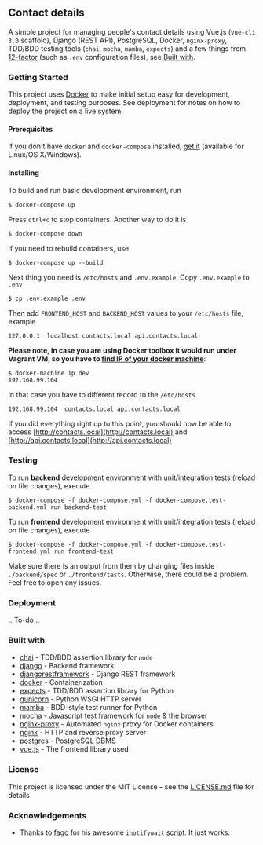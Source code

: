 ## Contact details

A simple project for managing people's contact details using Vue.js (`vue-cli 3.0` scaffold), Django (REST API), PostgreSQL, Docker, `nginx-proxy`, TDD/BDD testing tools (`chai`, `mocha`, `mamba`, `expects`) and a few things from [12-factor](https://12factor.net/) (such as `.env` configuration files), see [Built with](#built-with).  

### Getting Started

This project uses [Docker](https://www.docker.com/) to make initial setup easy for development, deployment, and testing purposes. See deployment for notes on how to deploy the project on a live system.

#### Prerequisites

If you don't have `docker` and `docker-compose` installed, [get it](https://store.docker.com/search?type=edition&offering=community) (available for Linux/OS X/Windows).


#### Installing

To build and run basic development environment, run

```
$ docker-compose up
```

Press `ctrl+c` to stop containers. Another way to do it is

```
$ docker-compose down
```

If you need to rebuild containers, use

```
$ docker-compose up --build
```

Next thing you need is `/etc/hosts` and `.env.example`. Copy `.env.example` to `.env`

```
$ cp .env.example .env
```

Then add `FRONTEND_HOST` and `BACKEND_HOST` values to your `/etc/hosts` file, example

```
127.0.0.1  localhost contacts.local api.contacts.local
```

**Please note, in case you are using Docker toolbox it would run under Vagrant VM, so you have to [find IP of your docker machine](https://docs.docker.com/machine/reference/ip/)**:

```
$ docker-machine ip dev
192.168.99.104
```

In that case you have to different record to the `/etc/hosts`

```
192.168.99.104  contacts.local api.contacts.local
```

If you did everything right up to this point, you should now be able to access [http://contacts.local](http://contacts.local) and [http://api.contacts.local](http://api.contacts.local)

### Testing

To run **backend** development environment with unit/integration tests (reload on file changes), execute

```
$ docker-compose -f docker-compose.yml -f docker-compose.test-backend.yml run backend-test
```

To run **frontend** development environment with unit/integration tests (reload on file changes), execute

```
$ docker-compose -f docker-compose.yml -f docker-compose.test-frontend.yml run frontend-test
```

Make sure there is an output from them by changing files inside `./backend/spec` or `./frontend/tests`. Otherwise, there could be a problem. Feel free to open any issues.


### Deployment

.. To-do ..

### Built with

* [chai](https://github.com/chaijs/chai) - TDD/BDD assertion library for `node`
* [django](https://www.djangoproject.com) - Backend framework
* [djangorestframework](https://github.com/encode/django-rest-framework) - Django REST framework
* [docker](https://www.docker.com) - Containerization
* [expects](https://github.com/jaimegildesagredo/expects) - TDD/BDD assertion library for Python
* [gunicorn](https://github.com/benoitc/gunicorn) - Python WSGI HTTP server
* [mamba](https://github.com/nestorsalceda/mamba) - BDD-style test runner for Python
* [mocha](https://github.com/mochajs/mocha) - Javascript test framework for `node` & the browser
* [nginx-proxy](https://github.com/jwilder/nginx-proxy) - Automated `nginx` proxy for Docker containers
* [nginx](https://github.com/nginx/nginx) - HTTP and reverse proxy server
* [postgres](https://github.com/postgres/postgres) - PostgreSQL DBMS
* [vue.js](https://vuejs.org) - The frontend library used

### License

This project is licensed under the MIT License - see the [LICENSE.md](LICENSE.md) file for details

### Acknowledgements

* Thanks to [fago](https://github.com/fago) for his awesome `inotifywait` [script](https://gist.github.com/fago/9608238). It just works.
